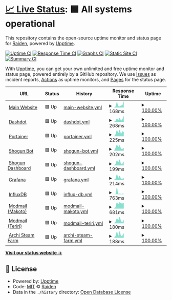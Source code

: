# [📈 Live Status](https://status.project-mei.xyz): <!--live status--> **🟩 All systems operational**

This repository contains the open-source uptime monitor and status page for [Raiden](project-mei.xyz), powered by [Upptime](https://github.com/upptime/upptime).

[![Uptime CI](https://github.com/raidensakura/shogun-status/workflows/Uptime%20CI/badge.svg)](https://github.com/raidensakura/shogun-status/actions?query=workflow%3A%22Uptime+CI%22)
[![Response Time CI](https://github.com/raidensakura/shogun-status/workflows/Response%20Time%20CI/badge.svg)](https://github.com/raidensakura/shogun-status/actions?query=workflow%3A%22Response+Time+CI%22)
[![Graphs CI](https://github.com/raidensakura/shogun-status/workflows/Graphs%20CI/badge.svg)](https://github.com/raidensakura/shogun-status/actions?query=workflow%3A%22Graphs+CI%22)
[![Static Site CI](https://github.com/raidensakura/shogun-status/workflows/Static%20Site%20CI/badge.svg)](https://github.com/raidensakura/shogun-status/actions?query=workflow%3A%22Static+Site+CI%22)
[![Summary CI](https://github.com/raidensakura/shogun-status/workflows/Summary%20CI/badge.svg)](https://github.com/raidensakura/shogun-status/actions?query=workflow%3A%22Summary+CI%22)

With [Upptime](https://upptime.js.org), you can get your own unlimited and free uptime monitor and status page, powered entirely by a GitHub repository. We use [Issues](https://github.com/raidensakura/shogun-status/issues) as incident reports, [Actions](https://github.com/raidensakura/shogun-status/actions) as uptime monitors, and [Pages](https://status.project-mei.xyz) for the status page.

<!--start: status pages-->
<!-- This summary is generated by Upptime (https://github.com/upptime/upptime) -->
<!-- Do not edit this manually, your changes will be overwritten -->
<!-- prettier-ignore -->
| URL | Status | History | Response Time | Uptime |
| --- | ------ | ------- | ------------- | ------ |
| <img alt="" src="https://project-mei.xyz/images/logo.png" height="13"> [Main Website](https://project-mei.xyz) | 🟩 Up | [main-website.yml](https://github.com/raidensakura/shogun-status/commits/HEAD/history/main-website.yml) | <details><summary><img alt="Response time graph" src="./graphs/main-website/response-time-week.png" height="20"> 168ms</summary><br><a href="https://status.project-mei.xyz/history/main-website"><img alt="Response time 239" src="https://img.shields.io/endpoint?url=https%3A%2F%2Fraw.githubusercontent.com%2Fraidensakura%2Fshogun-status%2FHEAD%2Fapi%2Fmain-website%2Fresponse-time.json"></a><br><a href="https://status.project-mei.xyz/history/main-website"><img alt="24-hour response time 177" src="https://img.shields.io/endpoint?url=https%3A%2F%2Fraw.githubusercontent.com%2Fraidensakura%2Fshogun-status%2FHEAD%2Fapi%2Fmain-website%2Fresponse-time-day.json"></a><br><a href="https://status.project-mei.xyz/history/main-website"><img alt="7-day response time 168" src="https://img.shields.io/endpoint?url=https%3A%2F%2Fraw.githubusercontent.com%2Fraidensakura%2Fshogun-status%2FHEAD%2Fapi%2Fmain-website%2Fresponse-time-week.json"></a><br><a href="https://status.project-mei.xyz/history/main-website"><img alt="30-day response time 221" src="https://img.shields.io/endpoint?url=https%3A%2F%2Fraw.githubusercontent.com%2Fraidensakura%2Fshogun-status%2FHEAD%2Fapi%2Fmain-website%2Fresponse-time-month.json"></a><br><a href="https://status.project-mei.xyz/history/main-website"><img alt="1-year response time 239" src="https://img.shields.io/endpoint?url=https%3A%2F%2Fraw.githubusercontent.com%2Fraidensakura%2Fshogun-status%2FHEAD%2Fapi%2Fmain-website%2Fresponse-time-year.json"></a></details> | <details><summary><a href="https://status.project-mei.xyz/history/main-website">100.00%</a></summary><a href="https://status.project-mei.xyz/history/main-website"><img alt="All-time uptime 99.97%" src="https://img.shields.io/endpoint?url=https%3A%2F%2Fraw.githubusercontent.com%2Fraidensakura%2Fshogun-status%2FHEAD%2Fapi%2Fmain-website%2Fuptime.json"></a><br><a href="https://status.project-mei.xyz/history/main-website"><img alt="24-hour uptime 100.00%" src="https://img.shields.io/endpoint?url=https%3A%2F%2Fraw.githubusercontent.com%2Fraidensakura%2Fshogun-status%2FHEAD%2Fapi%2Fmain-website%2Fuptime-day.json"></a><br><a href="https://status.project-mei.xyz/history/main-website"><img alt="7-day uptime 100.00%" src="https://img.shields.io/endpoint?url=https%3A%2F%2Fraw.githubusercontent.com%2Fraidensakura%2Fshogun-status%2FHEAD%2Fapi%2Fmain-website%2Fuptime-week.json"></a><br><a href="https://status.project-mei.xyz/history/main-website"><img alt="30-day uptime 100.00%" src="https://img.shields.io/endpoint?url=https%3A%2F%2Fraw.githubusercontent.com%2Fraidensakura%2Fshogun-status%2FHEAD%2Fapi%2Fmain-website%2Fuptime-month.json"></a><br><a href="https://status.project-mei.xyz/history/main-website"><img alt="1-year uptime 99.97%" src="https://img.shields.io/endpoint?url=https%3A%2F%2Fraw.githubusercontent.com%2Fraidensakura%2Fshogun-status%2FHEAD%2Fapi%2Fmain-website%2Fuptime-year.json"></a></details>
| <img alt="" src="https://home.project-mei.xyz/assets/favicon.ico" height="13"> [Dashdot](https://home.project-mei.xyz) | 🟩 Up | [dashdot.yml](https://github.com/raidensakura/shogun-status/commits/HEAD/history/dashdot.yml) | <details><summary><img alt="Response time graph" src="./graphs/dashdot/response-time-week.png" height="20"> 268ms</summary><br><a href="https://status.project-mei.xyz/history/dashdot"><img alt="Response time 239" src="https://img.shields.io/endpoint?url=https%3A%2F%2Fraw.githubusercontent.com%2Fraidensakura%2Fshogun-status%2FHEAD%2Fapi%2Fdashdot%2Fresponse-time.json"></a><br><a href="https://status.project-mei.xyz/history/dashdot"><img alt="24-hour response time 96" src="https://img.shields.io/endpoint?url=https%3A%2F%2Fraw.githubusercontent.com%2Fraidensakura%2Fshogun-status%2FHEAD%2Fapi%2Fdashdot%2Fresponse-time-day.json"></a><br><a href="https://status.project-mei.xyz/history/dashdot"><img alt="7-day response time 268" src="https://img.shields.io/endpoint?url=https%3A%2F%2Fraw.githubusercontent.com%2Fraidensakura%2Fshogun-status%2FHEAD%2Fapi%2Fdashdot%2Fresponse-time-week.json"></a><br><a href="https://status.project-mei.xyz/history/dashdot"><img alt="30-day response time 244" src="https://img.shields.io/endpoint?url=https%3A%2F%2Fraw.githubusercontent.com%2Fraidensakura%2Fshogun-status%2FHEAD%2Fapi%2Fdashdot%2Fresponse-time-month.json"></a><br><a href="https://status.project-mei.xyz/history/dashdot"><img alt="1-year response time 239" src="https://img.shields.io/endpoint?url=https%3A%2F%2Fraw.githubusercontent.com%2Fraidensakura%2Fshogun-status%2FHEAD%2Fapi%2Fdashdot%2Fresponse-time-year.json"></a></details> | <details><summary><a href="https://status.project-mei.xyz/history/dashdot">100.00%</a></summary><a href="https://status.project-mei.xyz/history/dashdot"><img alt="All-time uptime 99.62%" src="https://img.shields.io/endpoint?url=https%3A%2F%2Fraw.githubusercontent.com%2Fraidensakura%2Fshogun-status%2FHEAD%2Fapi%2Fdashdot%2Fuptime.json"></a><br><a href="https://status.project-mei.xyz/history/dashdot"><img alt="24-hour uptime 100.00%" src="https://img.shields.io/endpoint?url=https%3A%2F%2Fraw.githubusercontent.com%2Fraidensakura%2Fshogun-status%2FHEAD%2Fapi%2Fdashdot%2Fuptime-day.json"></a><br><a href="https://status.project-mei.xyz/history/dashdot"><img alt="7-day uptime 100.00%" src="https://img.shields.io/endpoint?url=https%3A%2F%2Fraw.githubusercontent.com%2Fraidensakura%2Fshogun-status%2FHEAD%2Fapi%2Fdashdot%2Fuptime-week.json"></a><br><a href="https://status.project-mei.xyz/history/dashdot"><img alt="30-day uptime 100.00%" src="https://img.shields.io/endpoint?url=https%3A%2F%2Fraw.githubusercontent.com%2Fraidensakura%2Fshogun-status%2FHEAD%2Fapi%2Fdashdot%2Fuptime-month.json"></a><br><a href="https://status.project-mei.xyz/history/dashdot"><img alt="1-year uptime 99.62%" src="https://img.shields.io/endpoint?url=https%3A%2F%2Fraw.githubusercontent.com%2Fraidensakura%2Fshogun-status%2FHEAD%2Fapi%2Fdashdot%2Fuptime-year.json"></a></details>
| <img alt="" src="https://portainer.project-mei.xyz/2dcfc527d067d4ae3424.png" height="13"> [Portainer](https://portainer.project-mei.xyz/) | 🟩 Up | [portainer.yml](https://github.com/raidensakura/shogun-status/commits/HEAD/history/portainer.yml) | <details><summary><img alt="Response time graph" src="./graphs/portainer/response-time-week.png" height="20"> 225ms</summary><br><a href="https://status.project-mei.xyz/history/portainer"><img alt="Response time 425" src="https://img.shields.io/endpoint?url=https%3A%2F%2Fraw.githubusercontent.com%2Fraidensakura%2Fshogun-status%2FHEAD%2Fapi%2Fportainer%2Fresponse-time.json"></a><br><a href="https://status.project-mei.xyz/history/portainer"><img alt="24-hour response time 91" src="https://img.shields.io/endpoint?url=https%3A%2F%2Fraw.githubusercontent.com%2Fraidensakura%2Fshogun-status%2FHEAD%2Fapi%2Fportainer%2Fresponse-time-day.json"></a><br><a href="https://status.project-mei.xyz/history/portainer"><img alt="7-day response time 225" src="https://img.shields.io/endpoint?url=https%3A%2F%2Fraw.githubusercontent.com%2Fraidensakura%2Fshogun-status%2FHEAD%2Fapi%2Fportainer%2Fresponse-time-week.json"></a><br><a href="https://status.project-mei.xyz/history/portainer"><img alt="30-day response time 251" src="https://img.shields.io/endpoint?url=https%3A%2F%2Fraw.githubusercontent.com%2Fraidensakura%2Fshogun-status%2FHEAD%2Fapi%2Fportainer%2Fresponse-time-month.json"></a><br><a href="https://status.project-mei.xyz/history/portainer"><img alt="1-year response time 425" src="https://img.shields.io/endpoint?url=https%3A%2F%2Fraw.githubusercontent.com%2Fraidensakura%2Fshogun-status%2FHEAD%2Fapi%2Fportainer%2Fresponse-time-year.json"></a></details> | <details><summary><a href="https://status.project-mei.xyz/history/portainer">100.00%</a></summary><a href="https://status.project-mei.xyz/history/portainer"><img alt="All-time uptime 98.77%" src="https://img.shields.io/endpoint?url=https%3A%2F%2Fraw.githubusercontent.com%2Fraidensakura%2Fshogun-status%2FHEAD%2Fapi%2Fportainer%2Fuptime.json"></a><br><a href="https://status.project-mei.xyz/history/portainer"><img alt="24-hour uptime 100.00%" src="https://img.shields.io/endpoint?url=https%3A%2F%2Fraw.githubusercontent.com%2Fraidensakura%2Fshogun-status%2FHEAD%2Fapi%2Fportainer%2Fuptime-day.json"></a><br><a href="https://status.project-mei.xyz/history/portainer"><img alt="7-day uptime 100.00%" src="https://img.shields.io/endpoint?url=https%3A%2F%2Fraw.githubusercontent.com%2Fraidensakura%2Fshogun-status%2FHEAD%2Fapi%2Fportainer%2Fuptime-week.json"></a><br><a href="https://status.project-mei.xyz/history/portainer"><img alt="30-day uptime 100.00%" src="https://img.shields.io/endpoint?url=https%3A%2F%2Fraw.githubusercontent.com%2Fraidensakura%2Fshogun-status%2FHEAD%2Fapi%2Fportainer%2Fuptime-month.json"></a><br><a href="https://status.project-mei.xyz/history/portainer"><img alt="1-year uptime 98.77%" src="https://img.shields.io/endpoint?url=https%3A%2F%2Fraw.githubusercontent.com%2Fraidensakura%2Fshogun-status%2FHEAD%2Fapi%2Fportainer%2Fuptime-year.json"></a></details>
| <img alt="" src="https://project-mei.xyz/images/shogun-logo.png" height="13"> [Shogun Bot](https://shogunbot.project-mei.xyz) | 🟩 Up | [shogun-bot.yml](https://github.com/raidensakura/shogun-status/commits/HEAD/history/shogun-bot.yml) | <details><summary><img alt="Response time graph" src="./graphs/shogun-bot/response-time-week.png" height="20"> 202ms</summary><br><a href="https://status.project-mei.xyz/history/shogun-bot"><img alt="Response time 496" src="https://img.shields.io/endpoint?url=https%3A%2F%2Fraw.githubusercontent.com%2Fraidensakura%2Fshogun-status%2FHEAD%2Fapi%2Fshogun-bot%2Fresponse-time.json"></a><br><a href="https://status.project-mei.xyz/history/shogun-bot"><img alt="24-hour response time 91" src="https://img.shields.io/endpoint?url=https%3A%2F%2Fraw.githubusercontent.com%2Fraidensakura%2Fshogun-status%2FHEAD%2Fapi%2Fshogun-bot%2Fresponse-time-day.json"></a><br><a href="https://status.project-mei.xyz/history/shogun-bot"><img alt="7-day response time 202" src="https://img.shields.io/endpoint?url=https%3A%2F%2Fraw.githubusercontent.com%2Fraidensakura%2Fshogun-status%2FHEAD%2Fapi%2Fshogun-bot%2Fresponse-time-week.json"></a><br><a href="https://status.project-mei.xyz/history/shogun-bot"><img alt="30-day response time 215" src="https://img.shields.io/endpoint?url=https%3A%2F%2Fraw.githubusercontent.com%2Fraidensakura%2Fshogun-status%2FHEAD%2Fapi%2Fshogun-bot%2Fresponse-time-month.json"></a><br><a href="https://status.project-mei.xyz/history/shogun-bot"><img alt="1-year response time 496" src="https://img.shields.io/endpoint?url=https%3A%2F%2Fraw.githubusercontent.com%2Fraidensakura%2Fshogun-status%2FHEAD%2Fapi%2Fshogun-bot%2Fresponse-time-year.json"></a></details> | <details><summary><a href="https://status.project-mei.xyz/history/shogun-bot">100.00%</a></summary><a href="https://status.project-mei.xyz/history/shogun-bot"><img alt="All-time uptime 99.17%" src="https://img.shields.io/endpoint?url=https%3A%2F%2Fraw.githubusercontent.com%2Fraidensakura%2Fshogun-status%2FHEAD%2Fapi%2Fshogun-bot%2Fuptime.json"></a><br><a href="https://status.project-mei.xyz/history/shogun-bot"><img alt="24-hour uptime 100.00%" src="https://img.shields.io/endpoint?url=https%3A%2F%2Fraw.githubusercontent.com%2Fraidensakura%2Fshogun-status%2FHEAD%2Fapi%2Fshogun-bot%2Fuptime-day.json"></a><br><a href="https://status.project-mei.xyz/history/shogun-bot"><img alt="7-day uptime 100.00%" src="https://img.shields.io/endpoint?url=https%3A%2F%2Fraw.githubusercontent.com%2Fraidensakura%2Fshogun-status%2FHEAD%2Fapi%2Fshogun-bot%2Fuptime-week.json"></a><br><a href="https://status.project-mei.xyz/history/shogun-bot"><img alt="30-day uptime 100.00%" src="https://img.shields.io/endpoint?url=https%3A%2F%2Fraw.githubusercontent.com%2Fraidensakura%2Fshogun-status%2FHEAD%2Fapi%2Fshogun-bot%2Fuptime-month.json"></a><br><a href="https://status.project-mei.xyz/history/shogun-bot"><img alt="1-year uptime 99.17%" src="https://img.shields.io/endpoint?url=https%3A%2F%2Fraw.githubusercontent.com%2Fraidensakura%2Fshogun-status%2FHEAD%2Fapi%2Fshogun-bot%2Fuptime-year.json"></a></details>
| <img alt="" src="https://project-mei.xyz/images/shogun-logo.png" height="13"> [Shogun Dashboard](https://dash.project-mei.xyz) | 🟩 Up | [shogun-dashboard.yml](https://github.com/raidensakura/shogun-status/commits/HEAD/history/shogun-dashboard.yml) | <details><summary><img alt="Response time graph" src="./graphs/shogun-dashboard/response-time-week.png" height="20"> 199ms</summary><br><a href="https://status.project-mei.xyz/history/shogun-dashboard"><img alt="Response time 559" src="https://img.shields.io/endpoint?url=https%3A%2F%2Fraw.githubusercontent.com%2Fraidensakura%2Fshogun-status%2FHEAD%2Fapi%2Fshogun-dashboard%2Fresponse-time.json"></a><br><a href="https://status.project-mei.xyz/history/shogun-dashboard"><img alt="24-hour response time 84" src="https://img.shields.io/endpoint?url=https%3A%2F%2Fraw.githubusercontent.com%2Fraidensakura%2Fshogun-status%2FHEAD%2Fapi%2Fshogun-dashboard%2Fresponse-time-day.json"></a><br><a href="https://status.project-mei.xyz/history/shogun-dashboard"><img alt="7-day response time 199" src="https://img.shields.io/endpoint?url=https%3A%2F%2Fraw.githubusercontent.com%2Fraidensakura%2Fshogun-status%2FHEAD%2Fapi%2Fshogun-dashboard%2Fresponse-time-week.json"></a><br><a href="https://status.project-mei.xyz/history/shogun-dashboard"><img alt="30-day response time 237" src="https://img.shields.io/endpoint?url=https%3A%2F%2Fraw.githubusercontent.com%2Fraidensakura%2Fshogun-status%2FHEAD%2Fapi%2Fshogun-dashboard%2Fresponse-time-month.json"></a><br><a href="https://status.project-mei.xyz/history/shogun-dashboard"><img alt="1-year response time 559" src="https://img.shields.io/endpoint?url=https%3A%2F%2Fraw.githubusercontent.com%2Fraidensakura%2Fshogun-status%2FHEAD%2Fapi%2Fshogun-dashboard%2Fresponse-time-year.json"></a></details> | <details><summary><a href="https://status.project-mei.xyz/history/shogun-dashboard">100.00%</a></summary><a href="https://status.project-mei.xyz/history/shogun-dashboard"><img alt="All-time uptime 99.41%" src="https://img.shields.io/endpoint?url=https%3A%2F%2Fraw.githubusercontent.com%2Fraidensakura%2Fshogun-status%2FHEAD%2Fapi%2Fshogun-dashboard%2Fuptime.json"></a><br><a href="https://status.project-mei.xyz/history/shogun-dashboard"><img alt="24-hour uptime 100.00%" src="https://img.shields.io/endpoint?url=https%3A%2F%2Fraw.githubusercontent.com%2Fraidensakura%2Fshogun-status%2FHEAD%2Fapi%2Fshogun-dashboard%2Fuptime-day.json"></a><br><a href="https://status.project-mei.xyz/history/shogun-dashboard"><img alt="7-day uptime 100.00%" src="https://img.shields.io/endpoint?url=https%3A%2F%2Fraw.githubusercontent.com%2Fraidensakura%2Fshogun-status%2FHEAD%2Fapi%2Fshogun-dashboard%2Fuptime-week.json"></a><br><a href="https://status.project-mei.xyz/history/shogun-dashboard"><img alt="30-day uptime 100.00%" src="https://img.shields.io/endpoint?url=https%3A%2F%2Fraw.githubusercontent.com%2Fraidensakura%2Fshogun-status%2FHEAD%2Fapi%2Fshogun-dashboard%2Fuptime-month.json"></a><br><a href="https://status.project-mei.xyz/history/shogun-dashboard"><img alt="1-year uptime 99.41%" src="https://img.shields.io/endpoint?url=https%3A%2F%2Fraw.githubusercontent.com%2Fraidensakura%2Fshogun-status%2FHEAD%2Fapi%2Fshogun-dashboard%2Fuptime-year.json"></a></details>
| <img alt="" src="https://graph.project-mei.xyz/public/img/grafana_icon.svg" height="13"> [Grafana](https://graph.project-mei.xyz) | 🟩 Up | [grafana.yml](https://github.com/raidensakura/shogun-status/commits/HEAD/history/grafana.yml) | <details><summary><img alt="Response time graph" src="./graphs/grafana/response-time-week.png" height="20"> 214ms</summary><br><a href="https://status.project-mei.xyz/history/grafana"><img alt="Response time 541" src="https://img.shields.io/endpoint?url=https%3A%2F%2Fraw.githubusercontent.com%2Fraidensakura%2Fshogun-status%2FHEAD%2Fapi%2Fgrafana%2Fresponse-time.json"></a><br><a href="https://status.project-mei.xyz/history/grafana"><img alt="24-hour response time 87" src="https://img.shields.io/endpoint?url=https%3A%2F%2Fraw.githubusercontent.com%2Fraidensakura%2Fshogun-status%2FHEAD%2Fapi%2Fgrafana%2Fresponse-time-day.json"></a><br><a href="https://status.project-mei.xyz/history/grafana"><img alt="7-day response time 214" src="https://img.shields.io/endpoint?url=https%3A%2F%2Fraw.githubusercontent.com%2Fraidensakura%2Fshogun-status%2FHEAD%2Fapi%2Fgrafana%2Fresponse-time-week.json"></a><br><a href="https://status.project-mei.xyz/history/grafana"><img alt="30-day response time 239" src="https://img.shields.io/endpoint?url=https%3A%2F%2Fraw.githubusercontent.com%2Fraidensakura%2Fshogun-status%2FHEAD%2Fapi%2Fgrafana%2Fresponse-time-month.json"></a><br><a href="https://status.project-mei.xyz/history/grafana"><img alt="1-year response time 541" src="https://img.shields.io/endpoint?url=https%3A%2F%2Fraw.githubusercontent.com%2Fraidensakura%2Fshogun-status%2FHEAD%2Fapi%2Fgrafana%2Fresponse-time-year.json"></a></details> | <details><summary><a href="https://status.project-mei.xyz/history/grafana">100.00%</a></summary><a href="https://status.project-mei.xyz/history/grafana"><img alt="All-time uptime 99.46%" src="https://img.shields.io/endpoint?url=https%3A%2F%2Fraw.githubusercontent.com%2Fraidensakura%2Fshogun-status%2FHEAD%2Fapi%2Fgrafana%2Fuptime.json"></a><br><a href="https://status.project-mei.xyz/history/grafana"><img alt="24-hour uptime 100.00%" src="https://img.shields.io/endpoint?url=https%3A%2F%2Fraw.githubusercontent.com%2Fraidensakura%2Fshogun-status%2FHEAD%2Fapi%2Fgrafana%2Fuptime-day.json"></a><br><a href="https://status.project-mei.xyz/history/grafana"><img alt="7-day uptime 100.00%" src="https://img.shields.io/endpoint?url=https%3A%2F%2Fraw.githubusercontent.com%2Fraidensakura%2Fshogun-status%2FHEAD%2Fapi%2Fgrafana%2Fuptime-week.json"></a><br><a href="https://status.project-mei.xyz/history/grafana"><img alt="30-day uptime 100.00%" src="https://img.shields.io/endpoint?url=https%3A%2F%2Fraw.githubusercontent.com%2Fraidensakura%2Fshogun-status%2FHEAD%2Fapi%2Fgrafana%2Fuptime-month.json"></a><br><a href="https://status.project-mei.xyz/history/grafana"><img alt="1-year uptime 99.46%" src="https://img.shields.io/endpoint?url=https%3A%2F%2Fraw.githubusercontent.com%2Fraidensakura%2Fshogun-status%2FHEAD%2Fapi%2Fgrafana%2Fuptime-year.json"></a></details>
| <img alt="" src="https://influxdb.project-mei.xyz/756cfeadfd.svg" height="13"> [InfluxDB](https://influxdb.project-mei.xyz) | 🟩 Up | [influx-db.yml](https://github.com/raidensakura/shogun-status/commits/HEAD/history/influx-db.yml) | <details><summary><img alt="Response time graph" src="./graphs/influx-db/response-time-week.png" height="20"> 763ms</summary><br><a href="https://status.project-mei.xyz/history/influx-db"><img alt="Response time 557" src="https://img.shields.io/endpoint?url=https%3A%2F%2Fraw.githubusercontent.com%2Fraidensakura%2Fshogun-status%2FHEAD%2Fapi%2Finflux-db%2Fresponse-time.json"></a><br><a href="https://status.project-mei.xyz/history/influx-db"><img alt="24-hour response time 201" src="https://img.shields.io/endpoint?url=https%3A%2F%2Fraw.githubusercontent.com%2Fraidensakura%2Fshogun-status%2FHEAD%2Fapi%2Finflux-db%2Fresponse-time-day.json"></a><br><a href="https://status.project-mei.xyz/history/influx-db"><img alt="7-day response time 763" src="https://img.shields.io/endpoint?url=https%3A%2F%2Fraw.githubusercontent.com%2Fraidensakura%2Fshogun-status%2FHEAD%2Fapi%2Finflux-db%2Fresponse-time-week.json"></a><br><a href="https://status.project-mei.xyz/history/influx-db"><img alt="30-day response time 348" src="https://img.shields.io/endpoint?url=https%3A%2F%2Fraw.githubusercontent.com%2Fraidensakura%2Fshogun-status%2FHEAD%2Fapi%2Finflux-db%2Fresponse-time-month.json"></a><br><a href="https://status.project-mei.xyz/history/influx-db"><img alt="1-year response time 557" src="https://img.shields.io/endpoint?url=https%3A%2F%2Fraw.githubusercontent.com%2Fraidensakura%2Fshogun-status%2FHEAD%2Fapi%2Finflux-db%2Fresponse-time-year.json"></a></details> | <details><summary><a href="https://status.project-mei.xyz/history/influx-db">100.00%</a></summary><a href="https://status.project-mei.xyz/history/influx-db"><img alt="All-time uptime 99.37%" src="https://img.shields.io/endpoint?url=https%3A%2F%2Fraw.githubusercontent.com%2Fraidensakura%2Fshogun-status%2FHEAD%2Fapi%2Finflux-db%2Fuptime.json"></a><br><a href="https://status.project-mei.xyz/history/influx-db"><img alt="24-hour uptime 100.00%" src="https://img.shields.io/endpoint?url=https%3A%2F%2Fraw.githubusercontent.com%2Fraidensakura%2Fshogun-status%2FHEAD%2Fapi%2Finflux-db%2Fuptime-day.json"></a><br><a href="https://status.project-mei.xyz/history/influx-db"><img alt="7-day uptime 100.00%" src="https://img.shields.io/endpoint?url=https%3A%2F%2Fraw.githubusercontent.com%2Fraidensakura%2Fshogun-status%2FHEAD%2Fapi%2Finflux-db%2Fuptime-week.json"></a><br><a href="https://status.project-mei.xyz/history/influx-db"><img alt="30-day uptime 100.00%" src="https://img.shields.io/endpoint?url=https%3A%2F%2Fraw.githubusercontent.com%2Fraidensakura%2Fshogun-status%2FHEAD%2Fapi%2Finflux-db%2Fuptime-month.json"></a><br><a href="https://status.project-mei.xyz/history/influx-db"><img alt="1-year uptime 99.37%" src="https://img.shields.io/endpoint?url=https%3A%2F%2Fraw.githubusercontent.com%2Fraidensakura%2Fshogun-status%2FHEAD%2Fapi%2Finflux-db%2Fuptime-year.json"></a></details>
| <img alt="" src="https://makoto.project-mei.xyz/static/favicon.webp" height="13"> [Modmail (Makoto)](https://makoto.project-mei.xyz/) | 🟩 Up | [modmail-makoto.yml](https://github.com/raidensakura/shogun-status/commits/HEAD/history/modmail-makoto.yml) | <details><summary><img alt="Response time graph" src="./graphs/modmail-makoto/response-time-week.png" height="20"> 681ms</summary><br><a href="https://status.project-mei.xyz/history/modmail-makoto"><img alt="Response time 340" src="https://img.shields.io/endpoint?url=https%3A%2F%2Fraw.githubusercontent.com%2Fraidensakura%2Fshogun-status%2FHEAD%2Fapi%2Fmodmail-makoto%2Fresponse-time.json"></a><br><a href="https://status.project-mei.xyz/history/modmail-makoto"><img alt="24-hour response time 619" src="https://img.shields.io/endpoint?url=https%3A%2F%2Fraw.githubusercontent.com%2Fraidensakura%2Fshogun-status%2FHEAD%2Fapi%2Fmodmail-makoto%2Fresponse-time-day.json"></a><br><a href="https://status.project-mei.xyz/history/modmail-makoto"><img alt="7-day response time 681" src="https://img.shields.io/endpoint?url=https%3A%2F%2Fraw.githubusercontent.com%2Fraidensakura%2Fshogun-status%2FHEAD%2Fapi%2Fmodmail-makoto%2Fresponse-time-week.json"></a><br><a href="https://status.project-mei.xyz/history/modmail-makoto"><img alt="30-day response time 352" src="https://img.shields.io/endpoint?url=https%3A%2F%2Fraw.githubusercontent.com%2Fraidensakura%2Fshogun-status%2FHEAD%2Fapi%2Fmodmail-makoto%2Fresponse-time-month.json"></a><br><a href="https://status.project-mei.xyz/history/modmail-makoto"><img alt="1-year response time 340" src="https://img.shields.io/endpoint?url=https%3A%2F%2Fraw.githubusercontent.com%2Fraidensakura%2Fshogun-status%2FHEAD%2Fapi%2Fmodmail-makoto%2Fresponse-time-year.json"></a></details> | <details><summary><a href="https://status.project-mei.xyz/history/modmail-makoto">100.00%</a></summary><a href="https://status.project-mei.xyz/history/modmail-makoto"><img alt="All-time uptime 100.00%" src="https://img.shields.io/endpoint?url=https%3A%2F%2Fraw.githubusercontent.com%2Fraidensakura%2Fshogun-status%2FHEAD%2Fapi%2Fmodmail-makoto%2Fuptime.json"></a><br><a href="https://status.project-mei.xyz/history/modmail-makoto"><img alt="24-hour uptime 100.00%" src="https://img.shields.io/endpoint?url=https%3A%2F%2Fraw.githubusercontent.com%2Fraidensakura%2Fshogun-status%2FHEAD%2Fapi%2Fmodmail-makoto%2Fuptime-day.json"></a><br><a href="https://status.project-mei.xyz/history/modmail-makoto"><img alt="7-day uptime 100.00%" src="https://img.shields.io/endpoint?url=https%3A%2F%2Fraw.githubusercontent.com%2Fraidensakura%2Fshogun-status%2FHEAD%2Fapi%2Fmodmail-makoto%2Fuptime-week.json"></a><br><a href="https://status.project-mei.xyz/history/modmail-makoto"><img alt="30-day uptime 100.00%" src="https://img.shields.io/endpoint?url=https%3A%2F%2Fraw.githubusercontent.com%2Fraidensakura%2Fshogun-status%2FHEAD%2Fapi%2Fmodmail-makoto%2Fuptime-month.json"></a><br><a href="https://status.project-mei.xyz/history/modmail-makoto"><img alt="1-year uptime 100.00%" src="https://img.shields.io/endpoint?url=https%3A%2F%2Fraw.githubusercontent.com%2Fraidensakura%2Fshogun-status%2FHEAD%2Fapi%2Fmodmail-makoto%2Fuptime-year.json"></a></details>
| <img alt="" src="https://teriri.project-mei.xyz/static/favicon.webp" height="13"> [Modmail (Teriri)](https://teriri.project-mei.xyz/) | 🟩 Up | [modmail-teriri.yml](https://github.com/raidensakura/shogun-status/commits/HEAD/history/modmail-teriri.yml) | <details><summary><img alt="Response time graph" src="./graphs/modmail-teriri/response-time-week.png" height="20"> 180ms</summary><br><a href="https://status.project-mei.xyz/history/modmail-teriri"><img alt="Response time 219" src="https://img.shields.io/endpoint?url=https%3A%2F%2Fraw.githubusercontent.com%2Fraidensakura%2Fshogun-status%2FHEAD%2Fapi%2Fmodmail-teriri%2Fresponse-time.json"></a><br><a href="https://status.project-mei.xyz/history/modmail-teriri"><img alt="24-hour response time 83" src="https://img.shields.io/endpoint?url=https%3A%2F%2Fraw.githubusercontent.com%2Fraidensakura%2Fshogun-status%2FHEAD%2Fapi%2Fmodmail-teriri%2Fresponse-time-day.json"></a><br><a href="https://status.project-mei.xyz/history/modmail-teriri"><img alt="7-day response time 180" src="https://img.shields.io/endpoint?url=https%3A%2F%2Fraw.githubusercontent.com%2Fraidensakura%2Fshogun-status%2FHEAD%2Fapi%2Fmodmail-teriri%2Fresponse-time-week.json"></a><br><a href="https://status.project-mei.xyz/history/modmail-teriri"><img alt="30-day response time 217" src="https://img.shields.io/endpoint?url=https%3A%2F%2Fraw.githubusercontent.com%2Fraidensakura%2Fshogun-status%2FHEAD%2Fapi%2Fmodmail-teriri%2Fresponse-time-month.json"></a><br><a href="https://status.project-mei.xyz/history/modmail-teriri"><img alt="1-year response time 219" src="https://img.shields.io/endpoint?url=https%3A%2F%2Fraw.githubusercontent.com%2Fraidensakura%2Fshogun-status%2FHEAD%2Fapi%2Fmodmail-teriri%2Fresponse-time-year.json"></a></details> | <details><summary><a href="https://status.project-mei.xyz/history/modmail-teriri">100.00%</a></summary><a href="https://status.project-mei.xyz/history/modmail-teriri"><img alt="All-time uptime 100.00%" src="https://img.shields.io/endpoint?url=https%3A%2F%2Fraw.githubusercontent.com%2Fraidensakura%2Fshogun-status%2FHEAD%2Fapi%2Fmodmail-teriri%2Fuptime.json"></a><br><a href="https://status.project-mei.xyz/history/modmail-teriri"><img alt="24-hour uptime 100.00%" src="https://img.shields.io/endpoint?url=https%3A%2F%2Fraw.githubusercontent.com%2Fraidensakura%2Fshogun-status%2FHEAD%2Fapi%2Fmodmail-teriri%2Fuptime-day.json"></a><br><a href="https://status.project-mei.xyz/history/modmail-teriri"><img alt="7-day uptime 100.00%" src="https://img.shields.io/endpoint?url=https%3A%2F%2Fraw.githubusercontent.com%2Fraidensakura%2Fshogun-status%2FHEAD%2Fapi%2Fmodmail-teriri%2Fuptime-week.json"></a><br><a href="https://status.project-mei.xyz/history/modmail-teriri"><img alt="30-day uptime 100.00%" src="https://img.shields.io/endpoint?url=https%3A%2F%2Fraw.githubusercontent.com%2Fraidensakura%2Fshogun-status%2FHEAD%2Fapi%2Fmodmail-teriri%2Fuptime-month.json"></a><br><a href="https://status.project-mei.xyz/history/modmail-teriri"><img alt="1-year uptime 100.00%" src="https://img.shields.io/endpoint?url=https%3A%2F%2Fraw.githubusercontent.com%2Fraidensakura%2Fshogun-status%2FHEAD%2Fapi%2Fmodmail-teriri%2Fuptime-year.json"></a></details>
| <img alt="" src="https://asf.project-mei.xyz/images/logo.png" height="13"> [Archi Steam Farm](https://asf.project-mei.xyz) | 🟩 Up | [archi-steam-farm.yml](https://github.com/raidensakura/shogun-status/commits/HEAD/history/archi-steam-farm.yml) | <details><summary><img alt="Response time graph" src="./graphs/archi-steam-farm/response-time-week.png" height="20"> 188ms</summary><br><a href="https://status.project-mei.xyz/history/archi-steam-farm"><img alt="Response time 463" src="https://img.shields.io/endpoint?url=https%3A%2F%2Fraw.githubusercontent.com%2Fraidensakura%2Fshogun-status%2FHEAD%2Fapi%2Farchi-steam-farm%2Fresponse-time.json"></a><br><a href="https://status.project-mei.xyz/history/archi-steam-farm"><img alt="24-hour response time 87" src="https://img.shields.io/endpoint?url=https%3A%2F%2Fraw.githubusercontent.com%2Fraidensakura%2Fshogun-status%2FHEAD%2Fapi%2Farchi-steam-farm%2Fresponse-time-day.json"></a><br><a href="https://status.project-mei.xyz/history/archi-steam-farm"><img alt="7-day response time 188" src="https://img.shields.io/endpoint?url=https%3A%2F%2Fraw.githubusercontent.com%2Fraidensakura%2Fshogun-status%2FHEAD%2Fapi%2Farchi-steam-farm%2Fresponse-time-week.json"></a><br><a href="https://status.project-mei.xyz/history/archi-steam-farm"><img alt="30-day response time 200" src="https://img.shields.io/endpoint?url=https%3A%2F%2Fraw.githubusercontent.com%2Fraidensakura%2Fshogun-status%2FHEAD%2Fapi%2Farchi-steam-farm%2Fresponse-time-month.json"></a><br><a href="https://status.project-mei.xyz/history/archi-steam-farm"><img alt="1-year response time 463" src="https://img.shields.io/endpoint?url=https%3A%2F%2Fraw.githubusercontent.com%2Fraidensakura%2Fshogun-status%2FHEAD%2Fapi%2Farchi-steam-farm%2Fresponse-time-year.json"></a></details> | <details><summary><a href="https://status.project-mei.xyz/history/archi-steam-farm">100.00%</a></summary><a href="https://status.project-mei.xyz/history/archi-steam-farm"><img alt="All-time uptime 98.90%" src="https://img.shields.io/endpoint?url=https%3A%2F%2Fraw.githubusercontent.com%2Fraidensakura%2Fshogun-status%2FHEAD%2Fapi%2Farchi-steam-farm%2Fuptime.json"></a><br><a href="https://status.project-mei.xyz/history/archi-steam-farm"><img alt="24-hour uptime 100.00%" src="https://img.shields.io/endpoint?url=https%3A%2F%2Fraw.githubusercontent.com%2Fraidensakura%2Fshogun-status%2FHEAD%2Fapi%2Farchi-steam-farm%2Fuptime-day.json"></a><br><a href="https://status.project-mei.xyz/history/archi-steam-farm"><img alt="7-day uptime 100.00%" src="https://img.shields.io/endpoint?url=https%3A%2F%2Fraw.githubusercontent.com%2Fraidensakura%2Fshogun-status%2FHEAD%2Fapi%2Farchi-steam-farm%2Fuptime-week.json"></a><br><a href="https://status.project-mei.xyz/history/archi-steam-farm"><img alt="30-day uptime 100.00%" src="https://img.shields.io/endpoint?url=https%3A%2F%2Fraw.githubusercontent.com%2Fraidensakura%2Fshogun-status%2FHEAD%2Fapi%2Farchi-steam-farm%2Fuptime-month.json"></a><br><a href="https://status.project-mei.xyz/history/archi-steam-farm"><img alt="1-year uptime 98.90%" src="https://img.shields.io/endpoint?url=https%3A%2F%2Fraw.githubusercontent.com%2Fraidensakura%2Fshogun-status%2FHEAD%2Fapi%2Farchi-steam-farm%2Fuptime-year.json"></a></details>

<!--end: status pages-->

[**Visit our status website →**](https://status.project-mei.xyz)

## 📄 License

- Powered by: [Upptime](https://github.com/upptime/upptime)
- Code: [MIT](./LICENSE) © [Raiden](project-mei.xyz)
- Data in the `./history` directory: [Open Database License](https://opendatacommons.org/licenses/odbl/1-0/)
